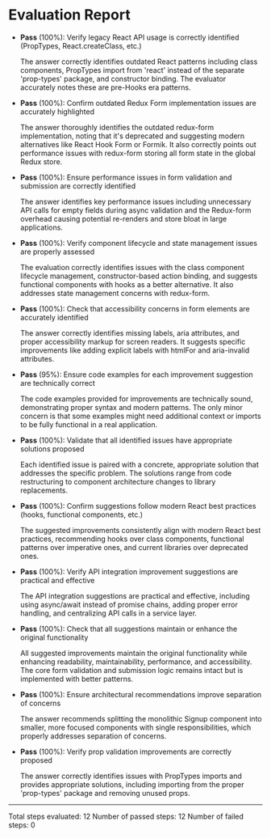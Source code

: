 # Evaluation Report

- **Pass** (100%): Verify legacy React API usage is correctly identified (PropTypes, React.createClass, etc.)
  
  The answer correctly identifies outdated React patterns including class components, PropTypes import from 'react' instead of the separate 'prop-types' package, and constructor binding. The evaluator accurately notes these are pre-Hooks era patterns.

- **Pass** (100%): Confirm outdated Redux Form implementation issues are accurately highlighted

  The answer thoroughly identifies the outdated redux-form implementation, noting that it's deprecated and suggesting modern alternatives like React Hook Form or Formik. It also correctly points out performance issues with redux-form storing all form state in the global Redux store.

- **Pass** (100%): Ensure performance issues in form validation and submission are correctly identified

  The answer identifies key performance issues including unnecessary API calls for empty fields during async validation and the Redux-form overhead causing potential re-renders and store bloat in large applications.

- **Pass** (100%): Verify component lifecycle and state management issues are properly assessed

  The evaluation correctly identifies issues with the class component lifecycle management, constructor-based action binding, and suggests functional components with hooks as a better alternative. It also addresses state management concerns with redux-form.

- **Pass** (100%): Check that accessibility concerns in form elements are accurately identified

  The answer correctly identifies missing labels, aria attributes, and proper accessibility markup for screen readers. It suggests specific improvements like adding explicit labels with htmlFor and aria-invalid attributes.

- **Pass** (95%): Ensure code examples for each improvement suggestion are technically correct

  The code examples provided for improvements are technically sound, demonstrating proper syntax and modern patterns. The only minor concern is that some examples might need additional context or imports to be fully functional in a real application.

- **Pass** (100%): Validate that all identified issues have appropriate solutions proposed

  Each identified issue is paired with a concrete, appropriate solution that addresses the specific problem. The solutions range from code restructuring to component architecture changes to library replacements.

- **Pass** (100%): Confirm suggestions follow modern React best practices (hooks, functional components, etc.)

  The suggested improvements consistently align with modern React best practices, recommending hooks over class components, functional patterns over imperative ones, and current libraries over deprecated ones.

- **Pass** (100%): Verify API integration improvement suggestions are practical and effective

  The API integration suggestions are practical and effective, including using async/await instead of promise chains, adding proper error handling, and centralizing API calls in a service layer.

- **Pass** (100%): Check that all suggestions maintain or enhance the original functionality

  All suggested improvements maintain the original functionality while enhancing readability, maintainability, performance, and accessibility. The core form validation and submission logic remains intact but is implemented with better patterns.

- **Pass** (100%): Ensure architectural recommendations improve separation of concerns

  The answer recommends splitting the monolithic Signup component into smaller, more focused components with single responsibilities, which properly addresses separation of concerns.

- **Pass** (100%): Verify prop validation improvements are correctly proposed

  The answer correctly identifies issues with PropTypes imports and provides appropriate solutions, including importing from the proper 'prop-types' package and removing unused props.

---

Total steps evaluated: 12
Number of passed steps: 12
Number of failed steps: 0